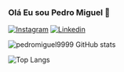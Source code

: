 ### Olá Eu sou Pedro Miguel 🤙



[![Instagram](https://img.shields.io/badge/Instagram-E4405F?style=for-the-badge&logo=instagram&logoColor=white)](https://www.instagram.com/pedromigueldtorres/)
[![Linkedin](https://img.shields.io/badge/LinkedIn-0077B5?style=for-the-badge&logo=linkedin&logoColor=white)](https://www.linkedin.com/in/pedro-miguel-7311b4292/)

![pedromiguel9999 GitHub  stats](https://github-readme-stats.vercel.app/api?username=pedromiguel9999&show_icons=true&theme=dracula)

![Top Langs](https://github-readme-stats.vercel.app/api/top-langs/?username=anuraghazra&hide_progress=true)
